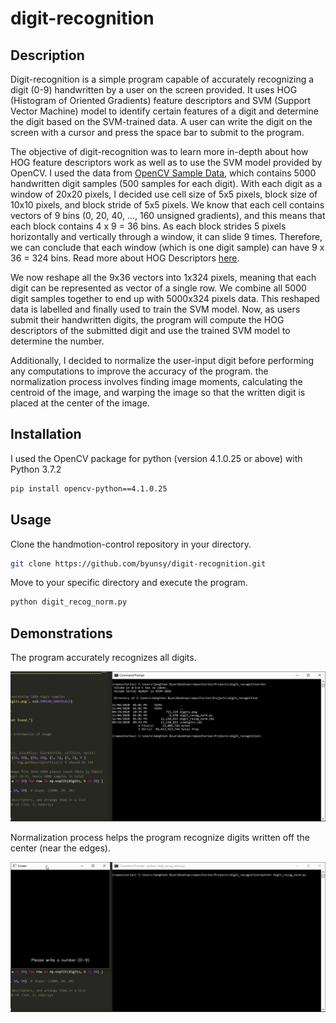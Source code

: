# digit-recognition

## Description

Digit-recognition is a simple program capable of accurately recognizing a digit (0-9) handwritten by a user on the screen provided. It uses HOG (Histogram of Oriented Gradients) feature descriptors and SVM (Support Vector Machine) model to identify certain features of a digit and determine the digit based on the SVM-trained data. A user can write the digit on the screen with a cursor and press the space bar to submit to the program.

The objective of digit-recognition was to learn more in-depth about how HOG feature descriptors work as well as to use the SVM model provided by OpenCV. I used the data from [OpenCV Sample Data](https://github.com/opencv/opencv/blob/master/samples/data/digits.png), which contains 5000 handwritten digit samples (500 samples for each digit). With each digit as a window of 20x20 pixels, I decided use cell size of 5x5 pixels, block size of 10x10 pixels, and block stride of 5x5 pixels. We know that each cell contains vectors of 9 bins (0, 20, 40, ..., 160 unsigned gradients), and this means that each block contains 4 x 9 = 36 bins. As each block strides 5 pixels horizontally and vertically through a window, it can slide 9 times. Therefore, we can conclude that each window (which is one digit sample) can have 9 x 36 = 324 bins. Read more about HOG Descriptors [here](https://www.learnopencv.com/histogram-of-oriented-gradients/).

We now reshape all the 9x36 vectors into 1x324 pixels, meaning that each digit can be represented as vector of a single row. We combine all 5000 digit samples together to end up with 5000x324 pixels data. This reshaped data is labelled and finally used to train the SVM model. Now, as users submit their handwritten digits, the program will compute the HOG descriptors of the submitted digit and use the trained SVM model to determine the number.

Additionally, I decided to normalize the user-input digit before performing any computations to improve the accuracy of the program. the normalization process involves finding image moments, calculating the centroid of the image, and warping the image so that the written digit is placed at the center of the image.

## Installation

I used the OpenCV package for python (version 4.1.0.25 or above) with Python 3.7.2

```bash
pip install opencv-python==4.1.0.25
```

## Usage

Clone the handmotion-control repository in your directory.

```bash
git clone https://github.com/byunsy/digit-recognition.git
```

Move to your specific directory and execute the program.

```bash
python digit_recog_norm.py
```

## Demonstrations

The program accurately recognizes all digits.

![](images/digit_recog.gif)

Normalization process helps the program recognize digits written off the center (near the edges).

![](images/digit_recog2.gif)
